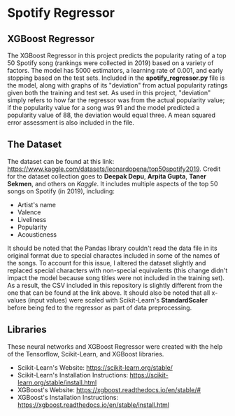 # Spotify Regressor
## XGBoost Regressor
The XGBoost Regressor in this project predicts the popularity rating of a top 50 Spotify song (rankings were collected in 2019) based on a variety of factors. The model has 5000 estimators, a learning rate of 0.001, and early stopping based on the test sets. Included in the **spotify_regressor.py** file is the model, along with graphs of its "deviation" from actual popularity ratings given both the training and test set. As used in this project, "deviation" simply refers to how far the regressor was from the actual popularity value; if the popularity value for a song was 91 and the model predicted a popularity value of 88, the deviation would equal three. A mean squared error assessment is also included in the file.

## The Dataset
The dataset can be found at this link: https://www.kaggle.com/datasets/leonardopena/top50spotify2019. Credit for the dataset collection goes to **Deepak Depu**, **Arpita Gupta**, **Taner Sekmen**, and others on *Kaggle*. It includes multiple aspects of the top 50 songs on Spotify (in 2019), including:
- Artist's name
- Valence
- Liveliness
- Popularity
- Acousticness

It should be noted that the Pandas library couldn't read the data file in its original format due to special charactes included in some of the names of the songs. To account for this issue, I altered the dataset slightly and replaced special characters with non-special equivalents (this change didn't impact the model because song titles were not included in the training set). As a result, the CSV included in this repository is slightly different from the one that can be found at the link above. It should also be noted that all x-values (input values) were scaled with Scikit-Learn's **StandardScaler** before being fed to the regressor as part of data preprocessing.

## Libraries
These neural networks and XGBoost Regressor were created with the help of the Tensorflow, Scikit-Learn, and XGBoost libraries.
- Scikit-Learn's Website: https://scikit-learn.org/stable/
- Scikit-Learn's Installation Instructions: https://scikit-learn.org/stable/install.html
- XGBoost's Website: https://xgboost.readthedocs.io/en/stable/#
- XGBoost's Installation Instructions: https://xgboost.readthedocs.io/en/stable/install.html
